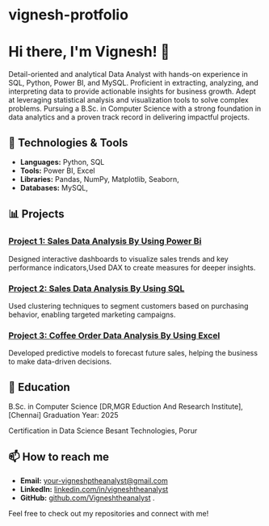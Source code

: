 # vignesh-protfolio
# Hi there, I'm Vignesh! 👋

Detail-oriented and analytical Data Analyst with hands-on experience in SQL, Python, Power BI, and MySQL. Proficient in extracting, analyzing, and interpreting data to provide actionable insights for business growth. Adept at leveraging statistical analysis and visualization tools to solve complex problems. Pursuing a B.Sc. in Computer Science with a strong foundation in data analytics and a proven track record in delivering impactful projects.

## 🔧 Technologies & Tools

- **Languages:** Python, SQL
- **Tools:**  Power BI, Excel
- **Libraries:** Pandas, NumPy, Matplotlib, Seaborn,
- **Databases:** MySQL, 

## 📊 Projects

### [Project 1: Sales Data Analysis By Using Power Bi](https://github.com/Vigneshtheanalyst/sales-data-analysis)
Designed interactive dashboards to visualize sales trends and key performance indicators,Used DAX to create measures for deeper insights.

### [Project 2: Sales Data Analysis By Using SQL](https://github.com/Vigneshtheanalyst/customer-segmentation)
Used clustering techniques to segment customers based on purchasing behavior, enabling targeted marketing campaigns.

### [Project 3: Coffee Order Data Analysis By Using Excel  ](https://github.com/Vigneshtheanalyst/predictive-modeling)
Developed predictive models to forecast future sales, helping the business to make data-driven decisions.

## 🌱 Education

B.Sc. in Computer Science
[DR,MGR Eduction And Research Institute], [Chennai]
Graduation Year: 2025

Certification in Data Science
Besant Technologies, Porur
## 📫 How to reach me

- **Email:** [your-vigneshptheanalyst@gmail.com](mailto:vigneshptheanalyst@gmail.com)
- **LinkedIn:** [linkedin.com/in/vigneshtheanalyst](https://www.linkedin.com/in/vigneshtheanalyst@gmail.com/)
- **GitHub:** [github.com/Vigneshtheanalyst](https://github.com/Vigneshtheanalyst)
.

Feel free to check out my repositories and connect with me!

